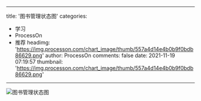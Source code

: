 
---
title: '图书管理状态图'
categories: 
 - 学习
 - ProcessOn
 - 推荐
headimg: 'https://img.processon.com/chart_image/thumb/557a4d14e4b0b9f0bdb86629.png'
author: ProcessOn
comments: false
date: 2021-11-19 07:19:57
thumbnail: 'https://img.processon.com/chart_image/thumb/557a4d14e4b0b9f0bdb86629.png'
---

<div>   
<img class="thumb" alt="图书管理状态图" src="https://img.processon.com/chart_image/thumb/557a4d14e4b0b9f0bdb86629.png" referrerpolicy="no-referrer">
<p></p>  
</div>
            